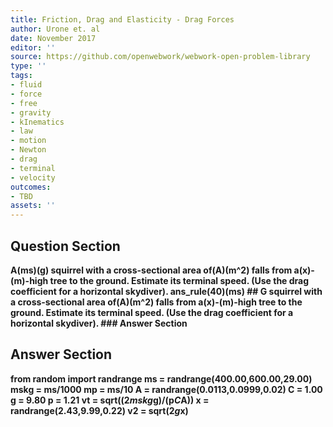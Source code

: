 ```yaml
---
title: Friction, Drag and Elasticity - Drag Forces
author: Urone et. al
date: November 2017
editor: ''
source: https://github.com/openwebwork/webwork-open-problem-library
type: ''
tags:
- fluid
- force
- free
- gravity
- kInematics
- law
- motion
- Newton
- drag
- terminal
- velocity
outcomes:
- TBD
assets: ''
---
```


## Question Section 

<b>
A(ms)(g) squirrel with a cross-sectional area of(A)(m^2) falls from a(x)-(m)-high tree to the ground. Estimate its terminal speed. (Use the drag coefficient for a horizontal skydiver).
ans_rule(40)(ms)
## G
squirrel with a cross-sectional area of(A)(m^2) falls from a(x)-(m)-high tree to the ground. Estimate its terminal speed. (Use the drag coefficient for a horizontal skydiver).
### Answer Section


## Answer Section

from random import randrange
ms = randrange(400.00,600.00,29.00)
mskg = ms/1000
mp = ms/10
A = randrange(0.0113,0.0999,0.02)
C = 1.00
g = 9.80
p = 1.21
vt = sqrt((2*mskg*g)/(p*C*A))
x = randrange(2.43,9.99,0.22)
v2 = sqrt(2*g*x)